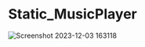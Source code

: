 # Static_MusicPlayer

![Screenshot 2023-12-03 163118](https://github.com/sanketuparate/Bootstrap_MusicPlayer/assets/81017631/3b02130c-89b7-4893-81d1-2c4b41bb2282)

